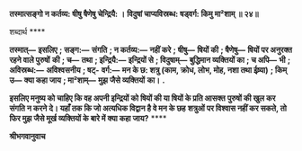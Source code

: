 **तस्मात्सङ्गो न कर्तव्य: षीषु षैणेषु चेन्द्रियै: ।** **विदुषां चाप्यविस्रब्ध: षड्वर्ग: किमु मा²शाम् ॥ २४॥** 

शब्दार्थ **** 

**तस्मात्—** **इसलिए** **; सङ्ग:—** **संगति** **; न कर्तव्य:—** **नहीं करे** **; षीषु—** **षियों की** **; षैणेषु—** **षियों पर अनुरक्त रहने वाले पुरुषों** **की** **; च—** **तथा** **; इन्द्रियै:—** **इन्द्रियों से** **; विदुषाम्—** **बुद्धिमान व्यक्तियों का** **; च अपि—** **भी** **; अविस्रब्ध:—** **अविश्वसनीय** **; षट्-** **वर्ग:—** **मन के छ: शत्रु (काम, क्रोध, लोभ, मोह, नशा तथा ईष्र्या)** **; किम् उ—** **क्या कहा जाय** **; मा²शाम्—** **मुझ जैसे व्यक्तियों** **का।** **.** 

**इसलिए मनुष्य को चाहिए कि वह अपनी इन्द्रियों को षियों की या षियों के प्रति आसक्त** **पुरुषों की खुल कर संगति न करने दे। यहाँ तक कि जो अत्यधिक विद्वान है वे मन के छह** **शत्रुओं पर विश्वास नहीं कर सकते, तो फिर मुझ जैसे मूर्ख व्यक्तियों के बारे में क्या कहा जाय?** **** 

**श्रीभगवानुवाच** 